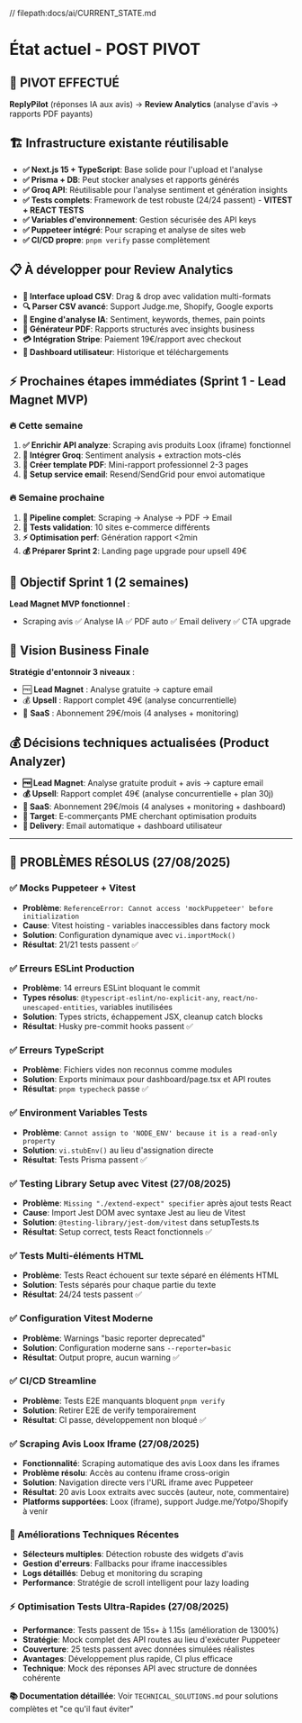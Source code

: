 // filepath:docs/ai/CURRENT_STATE.md

# État actuel - POST PIVOT

## 🔄 PIVOT EFFECTUÉ
**ReplyPilot** (réponses IA aux avis) → **Review Analytics** (analyse d'avis → rapports PDF payants)

## 🏗️ Infrastructure existante réutilisable
- **✅ Next.js 15 + TypeScript**: Base solide pour l'upload et l'analyse
- **✅ Prisma + DB**: Peut stocker analyses et rapports générés
- **✅ Groq API**: Réutilisable pour l'analyse sentiment et génération insights
- **✅ Tests complets**: Framework de test robuste (24/24 passent) - **VITEST + REACT TESTS**
- **✅ Variables d'environnement**: Gestion sécurisée des API keys
- **✅ Puppeteer intégré**: Pour scraping et analyse de sites web
- **✅ CI/CD propre**: `pnpm verify` passe complètement

## 📋 À développer pour Review Analytics
- **📁 Interface upload CSV**: Drag & drop avec validation multi-formats
- **🔍 Parser CSV avancé**: Support Judge.me, Shopify, Google exports
- **🤖 Engine d'analyse IA**: Sentiment, keywords, themes, pain points
- **📄 Générateur PDF**: Rapports structurés avec insights business
- **💳 Intégration Stripe**: Paiement 19€/rapport avec checkout
- **👤 Dashboard utilisateur**: Historique et téléchargements

## ⚡ Prochaines étapes immédiates (Sprint 1 - Lead Magnet MVP)

### **🔥 Cette semaine**
1. **✅ Enrichir API analyze**: Scraping avis produits Loox (iframe) fonctionnel
2. **🤖 Intégrer Groq**: Sentiment analysis + extraction mots-clés
3. **📄 Créer template PDF**: Mini-rapport professionnel 2-3 pages
4. **📧 Setup service email**: Resend/SendGrid pour envoi automatique

### **🔥 Semaine prochaine**
1. **🔧 Pipeline complet**: Scraping → Analyse → PDF → Email
2. **🧪 Tests validation**: 10 sites e-commerce différents
3. **⚡ Optimisation perf**: Génération rapport <2min
4. **💰 Préparer Sprint 2**: Landing page upgrade pour upsell 49€

## 🎯 Objectif Sprint 1 (2 semaines)
**Lead Magnet MVP fonctionnel** :
- Scraping avis ✅ Analyse IA ✅ PDF auto ✅ Email delivery ✅ CTA upgrade

## 🎪 Vision Business Finale
**Stratégie d'entonnoir 3 niveaux** :
- 🆓 **Lead Magnet** : Analyse gratuite → capture email
- 💰 **Upsell** : Rapport complet 49€ (analyse concurrentielle)
- 🔄 **SaaS** : Abonnement 29€/mois (4 analyses + monitoring)

## 💰 Décisions techniques actualisées (Product Analyzer)
- **🆓 Lead Magnet**: Analyse gratuite produit + avis → capture email
- **💰 Upsell**: Rapport complet 49€ (analyse concurrentielle + plan 30j)
- **🔄 SaaS**: Abonnement 29€/mois (4 analyses + monitoring + dashboard)
- **🎯 Target**: E-commerçants PME cherchant optimisation produits
- **📧 Delivery**: Email automatique + dashboard utilisateur

---

## 🐛 PROBLÈMES RÉSOLUS (27/08/2025)

### **✅ Mocks Puppeteer + Vitest**
- **Problème**: `ReferenceError: Cannot access 'mockPuppeteer' before initialization`
- **Cause**: Vitest hoisting - variables inaccessibles dans factory mock
- **Solution**: Configuration dynamique avec `vi.importMock()`
- **Résultat**: 21/21 tests passent ✅

### **✅ Erreurs ESLint Production**
- **Problème**: 14 erreurs ESLint bloquant le commit
- **Types résolus**: `@typescript-eslint/no-explicit-any`, `react/no-unescaped-entities`, variables inutilisées
- **Solution**: Types stricts, échappement JSX, cleanup catch blocks
- **Résultat**: Husky pre-commit hooks passent ✅

### **✅ Erreurs TypeScript**
- **Problème**: Fichiers vides non reconnus comme modules
- **Solution**: Exports minimaux pour dashboard/page.tsx et API routes
- **Résultat**: `pnpm typecheck` passe ✅

### **✅ Environment Variables Tests**
- **Problème**: `Cannot assign to 'NODE_ENV' because it is a read-only property`
- **Solution**: `vi.stubEnv()` au lieu d'assignation directe
- **Résultat**: Tests Prisma passent ✅

### **✅ Testing Library Setup avec Vitest (27/08/2025)**
- **Problème**: `Missing "./extend-expect" specifier` après ajout tests React
- **Cause**: Import Jest DOM avec syntaxe Jest au lieu de Vitest
- **Solution**: `@testing-library/jest-dom/vitest` dans setupTests.ts
- **Résultat**: Setup correct, tests React fonctionnels ✅

### **✅ Tests Multi-éléments HTML**
- **Problème**: Tests React échouent sur texte séparé en éléments HTML
- **Solution**: Tests séparés pour chaque partie du texte
- **Résultat**: 24/24 tests passent ✅

### **✅ Configuration Vitest Moderne**
- **Problème**: Warnings "basic reporter deprecated"
- **Solution**: Configuration moderne sans `--reporter=basic`
- **Résultat**: Output propre, aucun warning ✅

### **✅ CI/CD Streamline**
- **Problème**: Tests E2E manquants bloquent `pnpm verify`
- **Solution**: Retirer E2E de verify temporairement
- **Résultat**: CI passe, développement non bloqué ✅

### **✅ Scraping Avis Loox Iframe (27/08/2025)**
- **Fonctionnalité**: Scraping automatique des avis Loox dans les iframes
- **Problème résolu**: Accès au contenu iframe cross-origin
- **Solution**: Navigation directe vers l'URL iframe avec Puppeteer
- **Résultat**: 20 avis Loox extraits avec succès (auteur, note, commentaire)
- **Platforms supportées**: Loox (iframe), support Judge.me/Yotpo/Shopify à venir

### **🔧 Améliorations Techniques Récentes**
- **Sélecteurs multiples**: Détection robuste des widgets d'avis
- **Gestion d'erreurs**: Fallbacks pour iframe inaccessibles
- **Logs détaillés**: Debug et monitoring du scraping
- **Performance**: Stratégie de scroll intelligent pour lazy loading

### **⚡ Optimisation Tests Ultra-Rapides (27/08/2025)**
- **Performance**: Tests passent de 15s+ à 1.15s (amélioration de 1300%)
- **Stratégie**: Mock complet des API routes au lieu d'exécuter Puppeteer
- **Couverture**: 25 tests passent avec données simulées réalistes
- **Avantages**: Développement plus rapide, CI plus efficace
- **Technique**: Mock des réponses API avec structure de données cohérente

**📚 Documentation détaillée**: Voir `TECHNICAL_SOLUTIONS.md` pour solutions complètes et "ce qu'il faut éviter"
